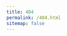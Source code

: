```yaml
---
title: 404
permalink: /404.html
sitemap: false
---
```


<script type="text/javascript">
    window.location.href = "/"
</script>

